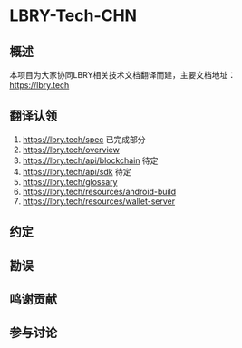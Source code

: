 # LBRY-Tech-CHN

## 概述

本项目为大家协同LBRY相关技术文档翻译而建，主要文档地址：https://lbry.tech

## 翻译认领

1. https://lbry.tech/spec  已完成部分
2. https://lbry.tech/overview  
3. https://lbry.tech/api/blockchain 待定
4. https://lbry.tech/api/sdk 待定
5. https://lbry.tech/glossary 
6. https://lbry.tech/resources/android-build 
7. https://lbry.tech/resources/wallet-server 

## 约定

## 勘误

## 鸣谢贡献

## 参与讨论




